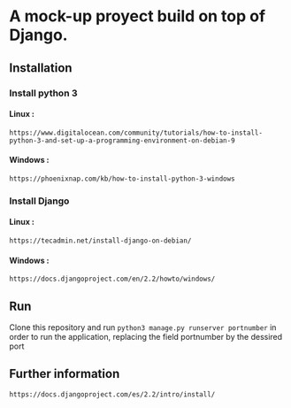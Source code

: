 # A mock-up proyect build on top of Django.

## Installation

### Install python 3

#### Linux :

```https://www.digitalocean.com/community/tutorials/how-to-install-python-3-and-set-up-a-programming-environment-on-debian-9```

#### Windows :

```https://phoenixnap.com/kb/how-to-install-python-3-windows```

### Install Django

#### Linux :

```https://tecadmin.net/install-django-on-debian/```

#### Windows :

```https://docs.djangoproject.com/en/2.2/howto/windows/```

## Run

Clone this repository and run ```python3 manage.py runserver portnumber``` in order to run the application, replacing the field portnumber by the dessired port

## Further information

```https://docs.djangoproject.com/es/2.2/intro/install/```

